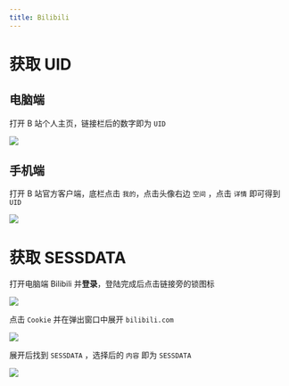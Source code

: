 ```yaml
---
title: Bilibili
---
```


# 获取 UID

## 电脑端

打开 B 站个人主页，链接栏后的数字即为 ```UID```

<a data-fancybox title="" href="/Snipaste_2021-07-26_17-44-45.png">![](/Snipaste_2021-07-26_17-44-45.png)</a>

## 手机端

打开 B 站官方客户端，底栏点击 ```我的```，点击头像右边 ```空间``` ，点击 ```详情``` 即可得到 ```UID```

<a data-fancybox title="" href="/1633231977702.png">![](/1633231977702.png)</a>

# 获取 SESSDATA

打开电脑端 Bilibili 并**登录**，登陆完成后点击链接旁的锁图标

<a data-fancybox title="" href="/Snipaste_2021-11-01_10-46-41.png">![](/Snipaste_2021-11-01_10-46-41.png)</a>

点击 ```Cookie``` 并在弹出窗口中展开 ```bilibili.com```

<a data-fancybox title="" href="/Snipaste_2021-11-01_10-47-02.png">![](/Snipaste_2021-11-01_10-47-02.png)</a>

展开后找到 ```SESSDATA``` ，选择后的 ```内容``` 即为 ```SESSDATA```

<a data-fancybox title="" href="/Snipaste_2021-11-01_10-47-27.png">![](/Snipaste_2021-11-01_10-47-27.png)</a>